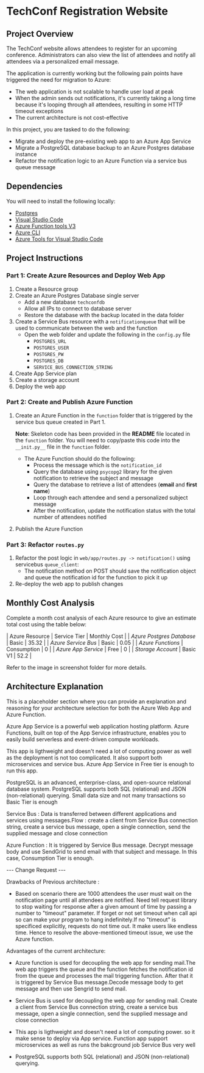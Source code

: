 # TechConf Registration Website

## Project Overview
The TechConf website allows attendees to register for an upcoming conference. Administrators can also view the list of attendees and notify all attendees via a personalized email message.

The application is currently working but the following pain points have triggered the need for migration to Azure:
 - The web application is not scalable to handle user load at peak
 - When the admin sends out notifications, it's currently taking a long time because it's looping through all attendees, resulting in some HTTP timeout exceptions
 - The current architecture is not cost-effective 

In this project, you are tasked to do the following:
- Migrate and deploy the pre-existing web app to an Azure App Service
- Migrate a PostgreSQL database backup to an Azure Postgres database instance
- Refactor the notification logic to an Azure Function via a service bus queue message

## Dependencies

You will need to install the following locally:
- [Postgres](https://www.postgresql.org/download/)
- [Visual Studio Code](https://code.visualstudio.com/download)
- [Azure Function tools V3](https://docs.microsoft.com/en-us/azure/azure-functions/functions-run-local?tabs=windows%2Ccsharp%2Cbash#install-the-azure-functions-core-tools)
- [Azure CLI](https://docs.microsoft.com/en-us/cli/azure/install-azure-cli?view=azure-cli-latest)
- [Azure Tools for Visual Studio Code](https://marketplace.visualstudio.com/items?itemName=ms-vscode.vscode-node-azure-pack)

## Project Instructions

### Part 1: Create Azure Resources and Deploy Web App
1. Create a Resource group
2. Create an Azure Postgres Database single server
   - Add a new database `techconfdb`
   - Allow all IPs to connect to database server
   - Restore the database with the backup located in the data folder
3. Create a Service Bus resource with a `notificationqueue` that will be used to communicate between the web and the function
   - Open the web folder and update the following in the `config.py` file
      - `POSTGRES_URL`
      - `POSTGRES_USER`
      - `POSTGRES_PW`
      - `POSTGRES_DB`
      - `SERVICE_BUS_CONNECTION_STRING`
4. Create App Service plan
5. Create a storage account
6. Deploy the web app

### Part 2: Create and Publish Azure Function
1. Create an Azure Function in the `function` folder that is triggered by the service bus queue created in Part 1.

      **Note**: Skeleton code has been provided in the **README** file located in the `function` folder. You will need to copy/paste this code into the `__init.py__` file in the `function` folder.
      - The Azure Function should do the following:
         - Process the message which is the `notification_id`
         - Query the database using `psycopg2` library for the given notification to retrieve the subject and message
         - Query the database to retrieve a list of attendees (**email** and **first name**)
         - Loop through each attendee and send a personalized subject message
         - After the notification, update the notification status with the total number of attendees notified
2. Publish the Azure Function

### Part 3: Refactor `routes.py`
1. Refactor the post logic in `web/app/routes.py -> notification()` using servicebus `queue_client`:
   - The notification method on POST should save the notification object and queue the notification id for the function to pick it up
2. Re-deploy the web app to publish changes

## Monthly Cost Analysis
Complete a month cost analysis of each Azure resource to give an estimate total cost using the table below:

| Azure Resource            | Service Tier | Monthly Cost |
| *Azure Postgres Database* | Basic        |     35.32    |
| *Azure Service Bus*       | Basic        |     0.05     |
| *Azure Functions*         | Consumption  |      0       |
| *Azure App Service*       | Free         |      0       |
| *Storage Account*         | Basic V1     |     52.2     |

Refer to the image in screenshot folder for more details.

## Architecture Explanation
This is a placeholder section where you can provide an explanation and reasoning for your architecture selection for both the Azure Web App and Azure Function.

Azure App Service is a powerful web application hosting platform. Azure Functions, built on top of the App Service infrastructure, enables you to easily build serverless and event-driven compute workloads.

This app is ligthweight and doesn't need a lot of computing power as well as the deployment is not too complicated. It also support both microservices and service bus. Azure App Service in Free tier is enough to run this app.

PostgreSQL is an advanced, enterprise-class, and open-source relational database system. PostgreSQL supports both SQL (relational) and JSON (non-relational) querying. Small data size and not many transactions so Basic Tier is enough

Service Bus : Data is transferred between different applications and services using messages.Flow : create a client from Service Bus connection string, create a service bus message, open a single connection, send the supplied message and close connection

Azure Function : It is triggered by Service Bus message. Decrypt message body and use SendGrid to send email with that subject and message. In this case, Consumption Tier is enough.

--- Change Request ---

Drawbacks of Previous architecture : 
- Based on scenario there are 1000 attendees the user must wait on the notification page until all attendees are notified. Need tell request library to stop waiting for response after a given amount of time by passing a number to "timeout" parameter. If forget or not set timeout when call api so can make your program to hang indefinitely.If no "timeout" is specificed explicitly, requests do not time out. It make users like endless time. Hence to resolve the above-mentioned timeout issue, we use the Azure function.

Advantages of the current architecture: 
- Azure function is used for decoupling the web app for sending mail.The web app triggers the queue and the function fetches the notification id from the queue and processes the mail triggering function. After that it is triggered by Service Bus message.Decode message body to get message and then use Sengrid to send mail.

- Service Bus is used for decoupling the web app for sending mail. Create a client from Service Bus connection string, create a service bus message, open a single connection, send the supplied message and close connection

- This app is ligthweight and doesn't need a lot of computing power. so it make sense to deploy via App service. Function app support microservices as well as runs the bakcground job Service Bus very well

- PostgreSQL supports both SQL (relational) and JSON (non-relational) querying.